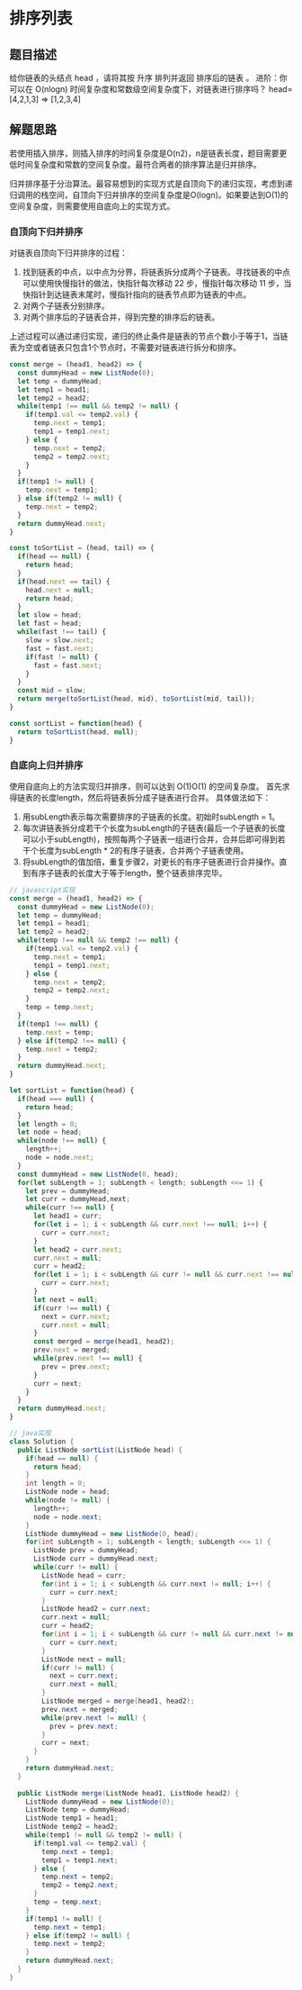 # 排序列表

## 题目描述

给你链表的头结点 head ，请将其按 升序 排列并返回 排序后的链表 。
进阶：你可以在 O(nlogn) 时间复杂度和常数级空间复杂度下，对链表进行排序吗？
head=[4,2,1,3] => [1,2,3,4]

## 解题思路

若使用插入排序，则插入排序的时间复杂度是O(n2)，n是链表长度，题目需要更低时间复杂度和常数的空间复杂度。最符合两者的排序算法是归并排序。

归并排序基于分治算法。最容易想到的实现方式是自顶向下的递归实现，考虑到递归调用的栈空间，自顶向下归并排序的空间复杂度是O(logn)。如果要达到O(1)的空间复杂度，则需要使用自底向上的实现方式。

### 自顶向下归并排序

对链表自顶向下归并排序的过程：

1. 找到链表的中点，以中点为分界，将链表拆分成两个子链表。寻找链表的中点可以使用快慢指针的做法，快指针每次移动 22 步，慢指针每次移动 11 步，当快指针到达链表末尾时，慢指针指向的链表节点即为链表的中点。
2. 对两个子链表分别排序。
3. 对两个排序后的子链表合并，得到完整的排序后的链表。

上述过程可以通过递归实现，递归的终止条件是链表的节点个数小于等于1，当链表为空或者链表只包含1个节点时，不需要对链表进行拆分和排序。

```javascript
const merge = (head1, head2) => {
  const dummyHead = new ListNode(0);
  let temp = dummyHead;
  let temp1 = head1;
  let temp2 = head2;
  while(temp1 !== null && temp2 != null) {
    if(temp1.val <= temp2.val) {
      temp.next = temp1;
      temp1 = temp1.next;
    } else {
      temp.next = temp2;
      temp2 = temp2.next;
    }
  }
  if(temp1 != null) {
    temp.next = temp1;
  } else if(temp2 != null) {
    temp.next = temp2;
  }
  return dummyHead.next;
}

const toSortList = (head, tail) => {
  if(head == null) {
    return head;
  }
  if(head.next == tail) {
    head.next = null;
    return head;
  }
  let slow = head;
  let fast = head;
  while(fast !== tail) {
    slow = slow.next;
    fast = fast.next;
    if(fast != null) {
      fast = fast.next;
    }
  }
  const mid = slow;
  return merge(toSortList(head, mid), toSortList(mid, tail));
}

const sortList = function(head) {
  return toSortList(head, null);
}
```

### 自底向上归并排序

使用自底向上的方法实现归并排序，则可以达到 O(1)O(1) 的空间复杂度。
首先求得链表的长度length，然后将链表拆分成子链表进行合并。
具体做法如下：

1. 用subLength表示每次需要排序的子链表的长度。初始时subLength = 1。
2. 每次讲链表拆分成若干个长度为subLength的子链表(最后一个子链表的长度可以小于subLength)，按照每两个子链表一组进行合并，合并后即可得到若干个长度为subLength * 2的有序子链表，合并两个子链表使用。
3. 将subLength的值加倍，重复步骤2，对更长的有序子链表进行合并操作。直到有序子链表的长度大于等于length，整个链表排序完毕。

```javascript
// javascript实现
const merge = (head1, head2) => {
  const dummyHead = new ListNode(0);
  let temp = dummyHead;
  let temp1 = head1;
  let temp2 = head2;
  while(temp !== null && temp2 !== null) {
    if(temp1.val <= temp2.val) {
      temp.next = temp1;
      temp1 = temp1.next;
    } else {
      temp.next = temp2;
      temp2 = temp2.next;
    }
    temp = temp.next;
  }
  if(temp1 !== null) {
    temp.next = temp;
  } else if(temp2 !== null) {
    temp.next = temp2;
  }
  return dummyHead.next;
}

let sortList = function(head) {
  if(head === null) {
    return head;
  }
  let length = 0;
  let node = head;
  while(node !== null) {
    length++;
    node = node.next;
  }
  const dummyHead = new ListNode(0, head);
  for(let subLength = 1; subLength < length; subLength <<= 1) {
    let prev = dummyHead;
    let curr = dummyHead,next;
    while(curr !== null) {
      let head1 = curr;
      for(let i = 1; i < subLength && curr.next !== null; i++) {
        curr = curr.next;
      }
      let head2 = curr.next;
      curr.next = null;
      curr = head2;
      for(let i = 1; i < subLength && curr != null && curr.next !== null; i++) {
        curr = curr.next;
      }
      let next = null;
      if(curr !== null) {
        next = curr.next;
        curr.next = null;
      }
      const merged = merge(head1, head2);
      prev.next = merged;
      while(prev.next !== null) {
        prev = prev.next;
      }
      curr = next;
    }
  }
  return dummyHead.next;
}
```

```java
// java实现
class Solution {
  public ListNode sortList(ListNode head) {
    if(head == null) {
      return head;
    }
    int length = 0;
    ListNode node = head;
    while(node != null) {
      length++;
      node = node.next;
    }
    ListNode dummyHead = new ListNode(0, head);
    for(int subLength = 1; subLength < length; subLength <<= 1) {
      ListNode prev = dummyHead;
      ListNode curr = dummyHead.next;
      while(curr != null) {
        ListNode head = curr;
        for(int i = 1; i < subLength && curr.next != null; i++) {
          curr = curr.next;
        }
        ListNode head2 = curr.next;
        curr.next = null;
        curr = head2;
        for(int i = 1; i < subLength && curr != null && curr.next != null; i++) {
          curr = curr.next;
        }
        ListNode next = null;
        if(curr != null) {
          next = curr.next;
          curr.next = null;
        }
        ListNode merged = merge(head1, head2);
        prev.next = merged;
        while(prev.next != null) {
          prev = prev.next;
        }
        curr = next;
      }
    }
    return dummyHead.next;
  }
  
  public ListNode merge(ListNode head1, ListNode head2) {
    ListNode dummyHead = new ListNode(0);
    ListNode temp = dummyHead;
    ListNode temp1 = head1;
    ListNode temp2 = head2;
    while(temp1 != null && temp2 != null) {
      if(temp1.val <= temp2.val) {
        temp.next = temp1;
        temp1 = temp1.next;
      } else {
        temp.next = temp2;
        temp2 = temp2.next;
      }
      temp = temp.next;
    }
    if(temp1 != null) {
      temp.next = temp1;
    } else if(temp2 != null) {
      temp.next = temp2;
    }
    return dummyHead.next;
  }
}
```
